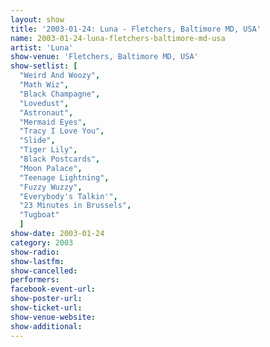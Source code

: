 ```yaml
---
layout: show
title: '2003-01-24: Luna - Fletchers, Baltimore MD, USA'
name: 2003-01-24-luna-fletchers-baltimore-md-usa
artist: 'Luna'
show-venue: 'Fletchers, Baltimore MD, USA'
show-setlist: [
  "Weird And Woozy",
  "Math Wiz",
  "Black Champagne",
  "Lovedust",
  "Astronaut",
  "Mermaid Eyes",
  "Tracy I Love You",
  "Slide",
  "Tiger Lily",
  "Black Postcards",
  "Moon Palace",
  "Teenage Lightning",
  "Fuzzy Wuzzy",
  "Everybody's Talkin'",
  "23 Minutes in Brussels",
  "Tugboat"
  ]
show-date: 2003-01-24
category: 2003
show-radio: 
show-lastfm: 
show-cancelled: 
performers: 
facebook-event-url: 
show-poster-url: 
show-ticket-url: 
show-venue-website: 
show-additional: 
---
```


